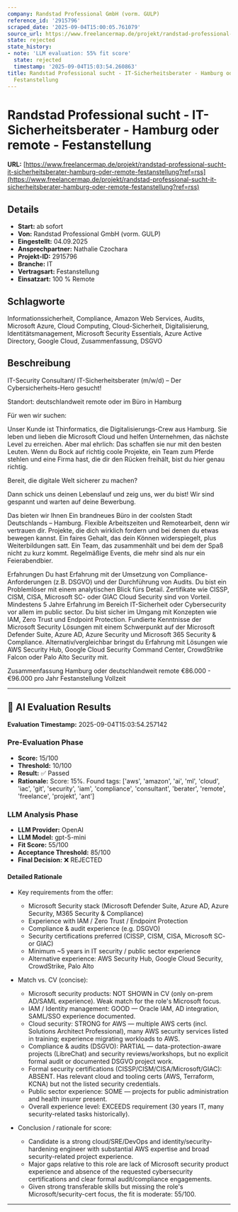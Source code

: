 ```yaml
---
company: Randstad Professional GmbH (vorm. GULP)
reference_id: '2915796'
scraped_date: '2025-09-04T15:00:05.761079'
source_url: https://www.freelancermap.de/projekt/randstad-professional-sucht-it-sicherheitsberater-hamburg-oder-remote-festanstellung?ref=rss
state: rejected
state_history:
- note: 'LLM evaluation: 55% fit score'
  state: rejected
  timestamp: '2025-09-04T15:03:54.260863'
title: Randstad Professional sucht - IT-Sicherheitsberater - Hamburg oder remote -
  Festanstellung
---
```



# Randstad Professional sucht - IT-Sicherheitsberater - Hamburg oder remote - Festanstellung
**URL:** [https://www.freelancermap.de/projekt/randstad-professional-sucht-it-sicherheitsberater-hamburg-oder-remote-festanstellung?ref=rss](https://www.freelancermap.de/projekt/randstad-professional-sucht-it-sicherheitsberater-hamburg-oder-remote-festanstellung?ref=rss)
## Details
- **Start:** ab sofort
- **Von:** Randstad Professional GmbH (vorm. GULP)
- **Eingestellt:** 04.09.2025
- **Ansprechpartner:** Nathalie Czochara
- **Projekt-ID:** 2915796
- **Branche:** IT
- **Vertragsart:** Festanstellung
- **Einsatzart:** 100
                                                % Remote

## Schlagworte
Informationssicherheit, Compliance, Amazon Web Services, Audits, Microsoft Azure, Cloud Computing, Cloud-Sicherheit, Digitalisierung, Identitätsmanagement, Microsoft Security Essentials, Azure Active Directory, Google Cloud, Zusammenfassung, DSGVO

## Beschreibung
IT-Security Consultant/ IT-Sicherheitsberater (m/w/d) – Der Cybersicherheits-Hero gesucht!

Standort: deutschlandweit remote oder im Büro in Hamburg

Für wen wir suchen:

Unser Kunde ist Thinformatics, die Digitalisierungs-Crew aus Hamburg. Sie leben und lieben die Microsoft Cloud und helfen Unternehmen, das nächste Level zu erreichen. Aber mal ehrlich: Das schaffen sie nur mit den besten Leuten. Wenn du Bock auf richtig coole Projekte, ein Team zum Pferde stehlen und eine Firma hast, die dir den Rücken freihält, bist du hier genau richtig.

Bereit, die digitale Welt sicherer zu machen?

Dann schick uns deinen Lebenslauf und zeig uns, wer du bist! Wir sind gespannt und warten auf deine Bewerbung.

Das bieten wir Ihnen
Ein brandneues Büro in der coolsten Stadt Deutschlands – Hamburg.
Flexible Arbeitszeiten und Remotearbeit, denn wir vertrauen dir.
Projekte, die dich wirklich fordern und bei denen du etwas bewegen kannst.
Ein faires Gehalt, das dein Können widerspiegelt, plus Weiterbildungen satt.
Ein Team, das zusammenhält und bei dem der Spaß nicht zu kurz kommt.
Regelmäßige Events, die mehr sind als nur ein Feierabendbier.

Erfahrungen
Du hast Erfahrung mit der Umsetzung von Compliance-Anforderungen (z.B. DSGVO) und der Durchführung von Audits.
Du bist ein Problemlöser mit einem analytischen Blick fürs Detail.
Zertifikate wie CISSP, CISM, CISA, Microsoft SC- oder GIAC Cloud Security sind von Vorteil.
Mindestens 5 Jahre Erfahrung im Bereich IT-Sicherheit oder Cybersecurity vor allem im public sector.
Du bist sicher im Umgang mit Konzepten wie IAM, Zero Trust und Endpoint Protection.
Fundierte Kenntnisse der Microsoft Security Lösungen mit einem Schwerpunkt auf der Microsoft Defender Suite, Azure AD, Azure Security und Microsoft 365 Security & Compliance.
Alternativ/vergleichbar bringst du Erfahrung mit Lösungen wie AWS Security Hub, Google Cloud Security Command Center, CrowdStrike Falcon oder Palo Alto Security mit.

Zusammenfassung
Hamburg oder deutschlandweit remote
€86.000 - €96.000 pro Jahr
Festanstellung
Vollzeit

---

## 🤖 AI Evaluation Results

**Evaluation Timestamp:** 2025-09-04T15:03:54.257142

### Pre-Evaluation Phase
- **Score:** 15/100
- **Threshold:** 10/100
- **Result:** ✅ Passed
- **Rationale:** Score: 15%. Found tags: ['aws', 'amazon', 'ai', 'ml', 'cloud', 'iac', 'git', 'security', 'iam', 'compliance', 'consultant', 'berater', 'remote', 'freelance', 'projekt', 'ant']

### LLM Analysis Phase
- **LLM Provider:** OpenAI
- **LLM Model:** gpt-5-mini
- **Fit Score:** 55/100
- **Acceptance Threshold:** 85/100
- **Final Decision:** ❌ REJECTED

#### Detailed Rationale
- Key requirements from the offer:
  - Microsoft Security stack (Microsoft Defender Suite, Azure AD, Azure Security, M365 Security & Compliance)
  - Experience with IAM / Zero Trust / Endpoint Protection
  - Compliance & audit experience (e.g. DSGVO)
  - Security certifications preferred (CISSP, CISM, CISA, Microsoft SC- or GIAC)
  - Minimum ~5 years in IT security / public sector experience
  - Alternative experience: AWS Security Hub, Google Cloud Security, CrowdStrike, Palo Alto

- Match vs. CV (concise):
  - Microsoft security products: NOT SHOWN in CV (only on-prem AD/SAML experience). Weak match for the role's Microsoft focus.
  - IAM / Identity management: GOOD — Oracle IAM, AD integration, SAML/SSO experience documented.
  - Cloud security: STRONG for AWS — multiple AWS certs (incl. Solutions Architect Professional), many AWS security services listed in training; experience migrating workloads to AWS.
  - Compliance & audits (DSGVO): PARTIAL — data-protection-aware projects (LibreChat) and security reviews/workshops, but no explicit formal audit or documented DSGVO project work.
  - Formal security certifications (CISSP/CISM/CISA/Microsoft/GIAC): ABSENT. Has relevant cloud and tooling certs (AWS, Terraform, KCNA) but not the listed security credentials.
  - Public sector experience: SOME — projects for public administration and health insurer present.
  - Overall experience level: EXCEEDS requirement (30 years IT, many security-related tasks historically).

- Conclusion / rationale for score:
  - Candidate is a strong cloud/SRE/DevOps and identity/security-hardening engineer with substantial AWS expertise and broad security-related project experience.
  - Major gaps relative to this role are lack of Microsoft security product experience and absence of the requested cybersecurity certifications and clear formal audit/compliance engagements.
  - Given strong transferable skills but missing the role's Microsoft/security-cert focus, the fit is moderate: 55/100.

---
